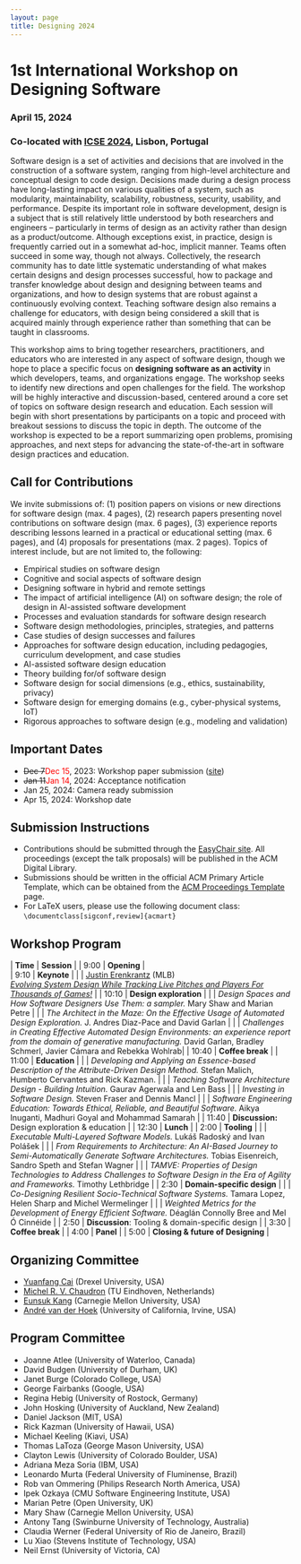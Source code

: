 ```yaml
---
layout: page
title: Designing 2024
---
```


# 1st International Workshop on Designing Software
### April 15, 2024
### Co-located with [ICSE 2024](https://conf.researchr.org/home/icse-2024), Lisbon, Portugal 

Software design is a set of activities and decisions that are involved in the construction of a software system, ranging from high-level architecture and conceptual design to code design. Decisions made during a design process have long-lasting impact on various qualities of a system, such as modularity, maintainability, scalability, robustness, security, usability, and performance. Despite its important role in software development, design is a subject that is still relatively little understood by both researchers and engineers – particularly in terms of design as an activity rather than design as a product/outcome. Although exceptions exist, in practice, design is frequently carried out in a somewhat ad-hoc, implicit manner. Teams often succeed in some way, though not always. Collectively, the research community has to date little systematic understanding of what makes certain designs and design processes successful, how to package and transfer knowledge about design and designing between teams and organizations, and how to design systems that are robust against a continuously evolving context. Teaching software design also remains a challenge for educators, with design being considered a skill that is acquired mainly through experience rather than something that can be taught in classrooms. 

This workshop aims to bring together researchers, practitioners, and educators who are interested in any aspect of software design, though we hope to place a specific focus on **designing software as an activity** in which developers, teams, and organizations engage. The workshop seeks to identify new directions and open challenges for the field. The workshop will be highly interactive and discussion-based, centered around a core set of topics on software design research and education. Each session will begin with short presentations by participants on a topic and proceed with breakout sessions to discuss the topic in depth. The outcome of the workshop is expected to be a report summarizing open problems, promising approaches, and next steps for advancing the state-of-the-art in software design practices and education.

## Call for Contributions

We invite submissions of: (1) position papers on visions or new directions for software design (max. 4 pages), (2) research papers presenting novel contributions on software design (max. 6 pages), (3) experience reports describing lessons learned in a practical or educational setting (max. 6 pages), and (4) proposals for presentations (max. 2 pages). Topics of interest include, but are not limited to, the following:
- Empirical studies on software design
- Cognitive and social aspects of software design
- Designing software in hybrid and remote settings
- The impact of artificial intelligence (AI) on software design; the role of design in AI-assisted software development
- Processes and evaluation standards for software design research
- Software design methodologies, principles, strategies, and patterns
- Case studies of design successes and failures
- Approaches for software design education, including pedagogies, curriculum development, and case studies
- AI-assisted software design education
- Theory building for/of software design
- Software design for social dimensions (e.g., ethics, sustainability, privacy)
- Software design for emerging domains (e.g., cyber-physical systems, IoT)
- Rigorous approaches to software design (e.g., modeling and validation)

## Important Dates

- <span style="text-decoration:line-through">Dec 7</span><span style="color:red">Dec 15</span>, 2023: Workshop paper submission ([site](https://easychair.org/conferences/?conf=designing2024))
- <span style="text-decoration:line-through">Jan 11</span><span style="color:red">Jan 14</span>, 2024: Acceptance notification
- Jan 25, 2024: Camera ready submission
- Apr 15, 2024: Workshop date

## Submission Instructions

- Contributions should be submitted through the [EasyChair site](https://easychair.org/conferences/?conf=designing2024). All proceedings (except the talk proposals) will be published in the ACM Digital Library.
- Submissions should be written in the official ACM Primary Article Template, which can be obtained from the [ACM Proceedings Template](https://www.acm.org/publications/proceedings-template) page.
- For LaTeX users, please use the following document class:
```\documentclass[sigconf,review]{acmart}```

## Workshop Program

| **Time** | **Session** | 
| 9:00 | **Opening** |  
| 9:10 | **Keynote** | 
| | [Justin Erenkrantz](https://www.erenkrantz.com/) (MLB) <br> [_Evolving System Design While Tracking Live Pitches and Players For Thousands of Games!_](https://conf.researchr.org/details/icse-2024/designing-2024-papers/3/Evolving-System-Design-While-Tracking-Live-Pitches-and-Players-For-Thousands-of-Games) |
| 10:10 | **Design exploration** | 
| | _Design Spaces and How Software Designers Use Them: a sampler._ Mary Shaw and Marian Petre |
| | _The Architect in the Maze: On the Effective Usage of Automated Design Exploration._ J. Andres Diaz-Pace and David Garlan |
| | _Challenges in Creating Effective Automated Design Environments: an experience report from the domain of generative manufacturing._ David Garlan, Bradley Schmerl, Javier Cámara and Rebekka Wohlrab|
| 10:40 | **Coffee break** |
| 11:00 | **Education** |
| | _Developing and Applying an Essence-based Description of the Attribute-Driven Design Method._ Stefan Malich, Humberto Cervantes and Rick Kazman. | 
| | _Teaching Software Architecture Design - Building Intuition._ Gaurav Agerwala and Len Bass |
| | _Investing in Software Design._ Steven Fraser and Dennis Mancl |
| | _Software Engineering Education: Towards Ethical, Reliable, and Beautiful Software._ Aikya Inuganti, Madhuri Goyal and Mohammad Samarah |
| 11:40 | **Discussion:** Design exploration & education |
| 12:30 | **Lunch** |
| 2:00 | **Tooling** |
| | _Executable Multi-Layered Software Models._ Lukáš Radoský and Ivan Polášek |
| | _From Requirements to Architecture: An AI-Based Journey to Semi-Automatically Generate Software Architectures._ Tobias Eisenreich, Sandro Speth and Stefan Wagner |
| | _TAMVE: Properties of Design Technologies to Address Challenges to Software Design in the Era of Agility and Frameworks._ Timothy Lethbridge |
| 2:30 | **Domain-specific design** |
| | _Co-Designing Resilient Socio-Technical Software Systems._ Tamara Lopez, Helen Sharp and Michel Wermelinger |
| | _Weighted Metrics for the Development of Energy Efficient Software._ Déaglán Connolly Bree and Mel Ó Cinnéide |
| 2:50 | **Discussion**: Tooling & domain-specific design |
| 3:30 | **Coffee break** |
| 4:00 | **Panel** |
| 5:00 | **Closing & future of Designing** |

## Organizing Committee

- [Yuanfang Cai](https://www.cs.drexel.edu/~yfcai/) (Drexel University, USA)
- [Michel R. V. Chaudron](https://research.tue.nl/en/persons/michel-rv-chaudron) (TU Eindhoven, Netherlands)
- [Eunsuk Kang](https://eskang.github.io/) (Carnegie Mellon University, USA)
- [André van der Hoek](https://www.ics.uci.edu/~andre/) (University of California, Irvine, USA)

## Program Committee

- Joanne Atlee (University of Waterloo, Canada)
- David Budgen (University of Durham, UK)			
- Janet Burge (Colorado College, USA)
- George Fairbanks (Google, USA)
- Regina Hebig (University of Rostock, Germany)
- John Hosking (University of Auckland, New Zealand)
- Daniel Jackson (MIT, USA)
- Rick Kazman (University of Hawaii, USA)
- Michael Keeling (Kiavi, USA)
- Thomas LaToza (George Mason University, USA)
- Clayton Lewis (University of Colorado Boulder, USA)
- Adriana Meza Soria (IBM, USA)
- Leonardo Murta (Federal University of Fluminense, Brazil)
- Rob van Ommering (Philips Research North America, USA)
- Ipek Ozkaya (CMU Software Engineering Institute, USA)
- Marian Petre (Open University, UK)
- Mary Shaw (Carnegie Mellon University, USA)
- Antony Tang (Swinburne University of Technology, Australia)
- Claudia Werner (Federal University of Rio de Janeiro, Brazil)
- Lu Xiao (Stevens Institute of Technology, USA)
- Neil Ernst (University of Victoria, CA)
